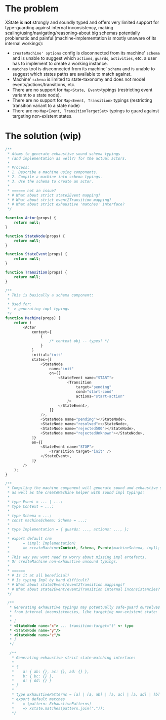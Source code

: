 # The problem

XState is __not__ strongly and soundly typed and offers very limited support for type-guarding against internal inconsistency, making scaling/using/navigating/reasoning-about big schemas potentially problematic and painful (machine-implementation is mostly unaware of its internal workings):

- `createMachine' options` config is disconnected from its machine' `schema` and is unable to suggest which `actions`, `guards`, `activities`, etc. a user has to implement to create a working instance.
- `matches` tool is disconnected from its machine' `schema` and is unable to suggest which states paths are available to match against.
- Machine' `schema` is limited to state-taxonomy and does not model events/actions/transitions, etc.
- There are no support for `Map<State, Event>`typings (restricting event variant to a state node).
- There are no support for `Map<Event, Transition>` typings (restricting transition variant to a state node)
- There are no `Map<Event, TransitionTargetSet>` typings to guard against targeting non-existent states.

# The solution (wip)

```typescript
/**
 * Atoms to generate exhaustive sound schema typings
 * (and implementation as well?) for the actual actors.
 *
 * Process:
 * 1. Describe a machine using components.
 * 2. Compile a machine into schema typings.
 * 3. Use the schema to create an actor.
 *
 * ====== not an issue?
 * # What about strict state2Event mapping?
 * # What about strict event2Transition mapping?
 * # What about strict exhaustive 'matches' interface? 
 */

function Actor(props) {
    return null;
}

function StateNode(props) {
    return null;
}

function StateEvent(props) {
    return null;
}

function Transition(props) {
    return null;
}

/**
 * This is basically a schema component;
 *
 * Used for:
 * -> generating impl typings
 */
function Machine(props) {
    return (
        <Actor
            context={
                {
                    /* context obj -- types? */
                }
            }
            initial="init"
            states={[
                <StateNode
                    name="init"
                    on={[
                        <StateEvent name="START">
                            <Transition
                                target="pending"
                                cond="start-cond"
                                actions="start-action"
                            />
                        </StateEvent>,
                    ]}
                />,
                <StateNode name="pending"></StateNode>,
                <StateNode name="resolved"></StateNode>,
                <StateNode name="rejected500"></StateNode>,
                <StateNode name="rejectedUnknown"></StateNode>,
            ]}
            on={[
                <StateEvent name="STOP">
                    <Transition target="init" />
                </StateEvent>,
            ]}
        />
    );
}

/**
 * Compiling the machine component will generate sound and exhaustive schema typings,
 * as well as the createMachine helper with sound impl typings:
 *
 * type Event = ... | ...;
 * type Context = ...;
 *
 * type Schema = ...;
 * const machineSchema: Schema = ...;
 *
 * type Implementation = { guards: ..., actions: ..., };
 *
 * export default crm
 *      = (impl: Implementation)
 *      => createMachine<Context, Schema, Event>(machineSchema, impl);
 *
 * This way you wont need to worry about missing impl artefacts.
 * Or createMachine non-exhaustive unsound typings.
 *
 * ======
 * # Is it at all beneficial?
 * # Is typing Impl by hand difficult?
 * # What about state2Event/event2Transition mappings?
 * # What about state2Event/event2Transition internal inconsistancies?
 */

 /**
  * Generating exhaustive typings may potentually safe-guard ourselves
  * from internal inconsistencies, like targeting non-existent state:
  * 
  * [
  * <StateNode name="x"> ... transition-target="t" <- typo
  * <StateNode name="y"/>
  * <StateNode name="z"/>
  * ]
  */

  /**
   * Generating exhaustive strict state-matching interface:
   * 
   * {
   *    a: { ab: {}, ac: {}, ad: {} },
   *    b: { bc: {} },
   *    d: { dd: {} }
   * }
   * 
   * type ExhaustivePatterns = [a] | [a, ab] | [a, ac] | [a, ad] | [b] | [b, bc] | ...;
   * export default matches 
   *    = (pattern: ExhaustivePatterns)
   *    => xstate.matches(pattern.join("."));
   */
   ```
